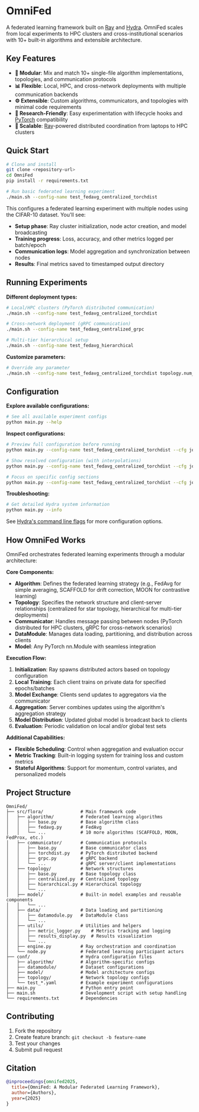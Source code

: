 # OmniFed

A federated learning framework built on [Ray](https://ray.io/) and [Hydra](https://hydra.cc/). OmniFed scales from local experiments to HPC clusters and cross-institutional scenarios with 10+ built-in algorithms and extensible architecture.

## Key Features

- **🧩 Modular**: Mix and match 10+ single-file algorithm implementations, topologies, and communication protocols
- **📊 Flexible**: Local, HPC, and cross-network deployments with multiple communication backends
- **⚙️ Extensible**: Custom algorithms, communicators, and topologies with minimal code requirements
- **🔬 Research-Friendly**: Easy experimentation with lifecycle hooks and [PyTorch](https://pytorch.org/) compatibility
- **🚀 Scalable**: [Ray](https://ray.io/)-powered distributed coordination from laptops to HPC clusters

## Quick Start

```bash
# Clone and install
git clone <repository-url>
cd OmniFed
pip install -r requirements.txt

# Run basic federated learning experiment
./main.sh --config-name test_fedavg_centralized_torchdist
```

This configures a federated learning experiment with multiple nodes using the CIFAR-10 dataset. You'll see:

- **Setup phase**: Ray cluster initialization, node actor creation, and model broadcasting
- **Training progress**: Loss, accuracy, and other metrics logged per batch/epoch  
- **Communication logs**: Model aggregation and synchronization between nodes
- **Results**: Final metrics saved to timestamped output directory

## Running Experiments

**Different deployment types:**

```bash
# Local/HPC clusters (PyTorch distributed communication)
./main.sh --config-name test_fedavg_centralized_torchdist

# Cross-network deployment (gRPC communication)
./main.sh --config-name test_fedavg_centralized_grpc

# Multi-tier hierarchical setup
./main.sh --config-name test_fedavg_hierarchical
```

**Customize parameters:**

```bash
# Override any parameter
./main.sh --config-name test_fedavg_centralized_torchdist topology.num_clients=10 global_rounds=10 algorithm.max_epochs_per_round=8
```

## Configuration

**Explore available configurations:**

```bash
# See all available experiment configs
python main.py --help
```

**Inspect configurations:**

```bash
# Preview full configuration before running
python main.py --config-name test_fedavg_centralized_torchdist --cfg job

# Show resolved configuration (with interpolations)
python main.py --config-name test_fedavg_centralized_torchdist --cfg job --resolve

# Focus on specific config sections
python main.py --config-name test_fedavg_centralized_torchdist --cfg job --package algorithm
```

**Troubleshooting:**

```bash
# Get detailed Hydra system information
python main.py --info
```

See [Hydra's command line flags](https://hydra.cc/docs/advanced/hydra-command-line-flags/) for more configuration options.

## How OmniFed Works

OmniFed orchestrates federated learning experiments through a modular architecture:

**Core Components:**

- **Algorithm**: Defines the federated learning strategy (e.g., FedAvg for simple averaging, SCAFFOLD for drift correction, MOON for contrastive learning)
- **Topology**: Specifies the network structure and client-server relationships (centralized for star topology, hierarchical for multi-tier deployments)
- **Communicator**: Handles message passing between nodes (PyTorch distributed for HPC clusters, gRPC for cross-network scenarios)
- **DataModule**: Manages data loading, partitioning, and distribution across clients
- **Model**: Any PyTorch nn.Module with seamless integration

**Execution Flow:**

1. **Initialization**: Ray spawns distributed actors based on topology configuration
2. **Local Training**: Each client trains on private data for specified epochs/batches
3. **Model Exchange**: Clients send updates to aggregators via the communicator
4. **Aggregation**: Server combines updates using the algorithm's aggregation strategy
5. **Model Distribution**: Updated global model is broadcast back to clients
6. **Evaluation**: Periodic validation on local and/or global test sets

**Additional Capabilities:**

- **Flexible Scheduling**: Control when aggregation and evaluation occur
- **Metric Tracking**: Built-in logging system for training loss and custom metrics
- **Stateful Algorithms**: Support for momentum, control variates, and personalized models

## Project Structure

```
OmniFed/
├── src/flora/              # Main framework code
│   ├── algorithm/          # Federated learning algorithms
│   │   ├── base.py         # Base algorithm class
│   │   ├── fedavg.py       # FedAvg
│   │   └── ...             # 10 more algorithms (SCAFFOLD, MOON, FedProx, etc.)
│   ├── communicator/       # Communication protocols
│   │   ├── base.py         # Base communicator class
│   │   ├── torchdist.py    # PyTorch distributed backend
│   │   ├── grpc.py         # gRPC backend
│   │   └── ...             # gRPC server/client implementations
│   ├── topology/           # Network structures
│   │   ├── base.py         # Base topology class
│   │   ├── centralized.py  # Centralized topology
│   │   ├── hierarchical.py # Hierarchical topology
│   │   └── ...
│   ├── model/              # Built-in model examples and reusable components
│   │   └── ...
│   ├── data/               # Data loading and partitioning
│   │   ├── datamodule.py   # DataModule class
│   │   └── ...
│   ├── utils/              # Utilities and helpers
│   │   ├── metric_logger.py    # Metrics tracking and logging
│   │   ├── results_display.py  # Results visualization
│   │   └── ...
│   ├── engine.py           # Ray orchestration and coordination
│   └── node.py             # Federated learning participant actors
├── conf/                   # Hydra configuration files
│   ├── algorithm/          # Algorithm-specific configs
│   ├── datamodule/         # Dataset configurations
│   ├── model/              # Model architecture configs
│   ├── topology/           # Network topology configs
│   └── test_*.yaml         # Example experiment configurations
├── main.py                 # Python entry point
├── main.sh                 # Development script with setup handling
└── requirements.txt        # Dependencies
```

## Contributing

1. Fork the repository
2. Create feature branch: `git checkout -b feature-name`
3. Test your changes
4. Submit pull request

## Citation

```bibtex
@inproceedings{omnifed2025,
  title={OmniFed: A Modular Federated Learning Framework},
  author={Authors},
  year={2025}
}
```
